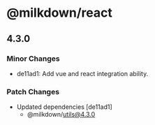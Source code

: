 # @milkdown/react

## 4.3.0
### Minor Changes

- de11ad1: Add vue and react integration ability.

### Patch Changes

- Updated dependencies [de11ad1]
  - @milkdown/utils@4.3.0
